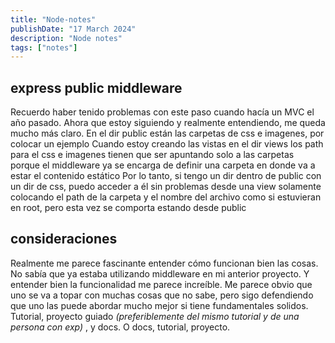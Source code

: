 ```yaml
---
title: "Node-notes"
publishDate: "17 March 2024"
description: "Node notes"
tags: ["notes"]
---
```


## express public middleware
Recuerdo haber tenido problemas con este paso cuando hacía un MVC el año pasado.
Ahora que estoy siguiendo y realmente entendiendo, me queda mucho más claro.
En el dir public están las carpetas de css e imagenes, por colocar un ejemplo
Cuando estoy creando las vistas en el dir views los path para el css e imagenes
tienen que ser apuntando solo a las carpetas porque el middleware ya se encarga
de definir una carpeta en donde va a estar el contenido estático
Por lo tanto, si tengo un dir dentro de public con un dir de css, puedo acceder a él
sin problemas desde una view solamente colocando el path de la carpeta y el nombre del archivo
como si estuvieran en root, pero esta vez se comporta estando desde public

## consideraciones
Realmente me parece fascinante entender cómo funcionan bien las cosas. No sabía
que ya estaba utilizando middleware en mi anterior proyecto. Y entender bien la funcionalidad
me parece increíble. Me parece obvio que uno se va a topar con muchas cosas que no sabe,
pero sigo defendiendo que uno las puede abordar mucho mejor si tiene fundamentales solidos.
Tutorial, proyecto guiado _(preferiblemente del mismo tutorial y de una persona con exp)_ , y docs.
O docs, tutorial, proyecto.
